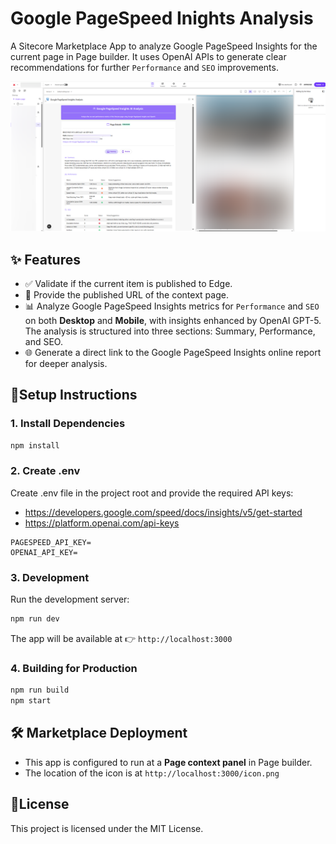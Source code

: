 # Google PageSpeed Inights Analysis

A Sitecore Marketplace App to analyze Google PageSpeed Insights for the current page in Page builder.
It uses OpenAI APIs to generate clear recommendations for further `Performance` and `SEO` improvements.

![Marketplace App](public/marketplace-app.png)

## ✨ Features

- ✅ Validate if the current item is published to Edge.
- 🔗 Provide the published URL of the context page.
- 📊 Analyze Google PageSpeed Insights metrics for `Performance` and `SEO` on both **Desktop** and **Mobile**, with insights enhanced by OpenAI GPT-5. The analysis is structured into three sections: Summary, Performance, and SEO.
- 🌐 Generate a direct link to the Google PageSpeed Insights online report for deeper analysis.

## 🚀Setup Instructions

### 1. Install Dependencies

```bash
npm install
```

### 2. Create .env

Create .env file in the project root and provide the required API keys:
- https://developers.google.com/speed/docs/insights/v5/get-started
- https://platform.openai.com/api-keys

```
PAGESPEED_API_KEY=
OPENAI_API_KEY=
```

### 3. Development

Run the development server:

```bash
npm run dev
```

The app will be available at 👉 `http://localhost:3000`

### 4. Building for Production

```bash
npm run build
npm start
```

## 🛠️ Marketplace Deployment

- This app is configured to run at a **Page context panel** in Page builder.
- The location of the icon is at `http://localhost:3000/icon.png`

## 📄License

This project is licensed under the MIT License.
